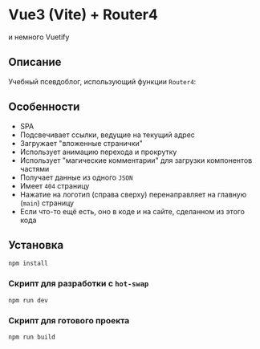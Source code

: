 # Vue3 (Vite) + Router4

и немного Vuetify

## Описание

Учебный псевдоблог, использующий функции `Router4`:

## Особенности

- SPA
- Подсвечивает ссылки, ведущие на текущий адрес
- Загружает "вложенные странички"
- Использует анимацию перехода и прокрутку
- Использует "магические комментарии" для загрузки компонентов частями
- Получает данные из одного `JSON`
- Имеет `404` страницу
- Нажатие на логотип (справа сверху) перенаправляет на главную (`main`) страницу
- Если что-то ещё есть, оно в коде и на сайте, сделанном из этого кода

## Установка

```
npm install
```

### Скрипт для разработки с `hot-swap`

```
npm run dev
```

### Скрипт для готового проекта

```
npm run build
```
